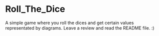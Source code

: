 # Roll_The_Dice
A simple game where you roll the dices and get certain values representated by diagrams. Leave a review and read the README file. :)
